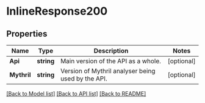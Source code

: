 # InlineResponse200

## Properties
Name | Type | Description | Notes
------------ | ------------- | ------------- | -------------
**Api** | **string** | Main version of the API as a whole. | [optional] 
**Mythril** | **string** | Version of Mythril analyser being used by the API. | [optional] 

[[Back to Model list]](../README.md#documentation-for-models) [[Back to API list]](../README.md#documentation-for-api-endpoints) [[Back to README]](../README.md)


